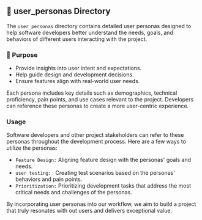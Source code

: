 ## 📂 user_personas Directory  

The `user_personas` directory contains detailed user personas designed to help software 
developers better understand the needs, goals, and behaviors of different users interacting with the project.  

### 🎯 Purpose  
- Provide insights into user intent and expectations.  
- Help guide design and development decisions.  
- Ensure features align with real-world user needs.  

Each persona includes key details such as demographics, technical proficiency, pain points, 
and use cases relevant to the project. Developers can reference these personas to create a more user-centric experience.  

### Usage
Software developers and other project stakeholders can refer to these personas throughout the development process. Here are a few ways to utilize the personas:
- `Feature Design:` Aligning feature design with the personas' goals and needs.
- `user testing: ` Creating test scenarios based on the personas' behaviors and pain points.
- `Prioritization:` Prioritizing development tasks that address the most critical needs and challenges of the personas.

By incorporating user personas into our workflow, we aim to build a project that truly resonates with out users and delivers exceptional value.
